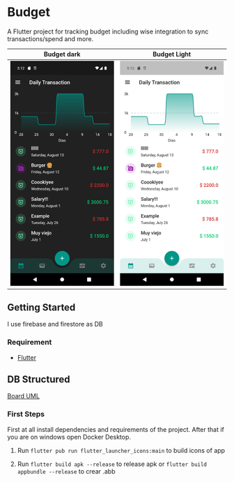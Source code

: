 # Budget

A Flutter project for tracking budget including wise integration to sync transactions/spend and more.

Budget dark             |  Budget Light
:-------------------------:|:-------------------------:
![](README/screenshot_dark.png?raw=true "Dark Theme")  |  ![](README/screenshot_light.png?raw=true "Light Theme")

## Getting Started

I use firebase and firestore as DB

### Requirement

- [Flutter](https://docs.flutter.dev/get-started/install)


## DB Structured

[Board UML](https://miro.com/app/board/uXjVOlCWOFU=/?share_link_id=604302253564)

### First Steps

First at all install dependencies and requirements of the project. After that if you are on windows open Docker Desktop.

1. Run `flutter pub run flutter_launcher_icons:main` to build icons of app 

2. Run `flutter build apk --release` to release apk or `flutter build appbundle --release` to crear .abb
